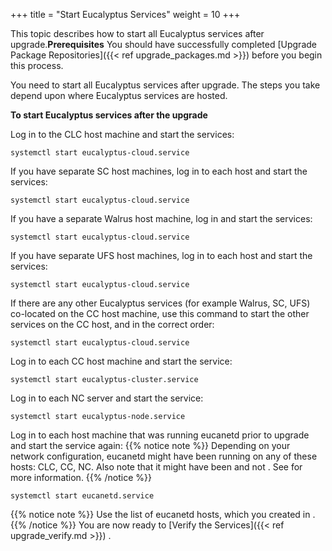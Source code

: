 +++
title = "Start Eucalyptus Services"
weight = 10
+++

This topic describes how to start all Eucalyptus services after upgrade.**Prerequisites** You should have successfully completed [Upgrade  Package Repositories]({{< ref upgrade_packages.md >}}) before you begin this process. 

You need to start all Eucalyptus services after upgrade. The steps you take depend upon where Eucalyptus services are hosted. 

**To start Eucalyptus services after the upgrade** 

Log in to the CLC host machine and start the services: 

    systemctl start eucalyptus-cloud.service

If you have separate SC host machines, log in to each host and start the services: 

    systemctl start eucalyptus-cloud.service

If you have a separate Walrus host machine, log in and start the services: 

    systemctl start eucalyptus-cloud.service

If you have separate UFS host machines, log in to each host and start the services: 

    systemctl start eucalyptus-cloud.service

If there are any other Eucalyptus services (for example Walrus, SC, UFS) co-located on the CC host machine, use this command to start the other services on the CC host, and in the correct order: 

    systemctl start eucalyptus-cloud.service

Log in to each CC host machine and start the service: 

    systemctl start eucalyptus-cluster.service

Log in to each NC server and start the service: 

    systemctl start eucalyptus-node.service

Log in to each host machine that was running eucanetd prior to upgrade and start the service again: 
{{% notice note %}}
Depending on your network configuration, eucanetd might have been running on any of these hosts: CLC, CC, NC. Also note that it might have been and not . See for more information. 
{{% /notice %}}




    systemctl start eucanetd.service




{{% notice note %}}
Use the list of eucanetd hosts, which you created in . 
{{% /notice %}}
You are now ready to [Verify the Services]({{< ref upgrade_verify.md >}}) . 